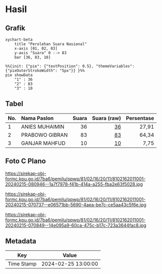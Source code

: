 # Hasil

## Grafik

```mermaid
xychart-beta
    title "Perolehan Suara Nasional"
    x-axis [01, 02, 03]
    y-axis "Suara" 0 --> 83
    bar [36, 83, 10]
```

```mermaid
%%{init: {"pie": {"textPosition": 0.5}, "themeVariables": {"pieOuterStrokeWidth": "5px"}} }%%
pie showData
    "1" : 36
    "2" : 83
    "3" : 10
```

## Tabel

| No. | Nama Paslon    | Suara | Suara (raw) | Persentase |
|:--- |:-------------- | -----:| -----------:| ----------:|
| 1   | ANIES MUHAIMIN | 36    | [36][p-1]   | 27,91      |
| 2   | PRABOWO GIBRAN | 83    | [83][p-2]   | 64,34      |
| 3   | GANJAR MAHFUD  | 10    | [10][p-3]   | 7,75       |


[p-1]: https://github.com/gigit-pemilu/pemilu-2024/blob/main/pilpres/hitung-suara/sub/81-maluku/sub/02-maluku-tenggara/sub/16-hoat-sorbay/sub/2011-ohoibadar/sub/001-tps/sub/paslon-1.txt
[p-2]: https://github.com/gigit-pemilu/pemilu-2024/blob/main/pilpres/hitung-suara/sub/81-maluku/sub/02-maluku-tenggara/sub/16-hoat-sorbay/sub/2011-ohoibadar/sub/001-tps/sub/paslon-2.txt
[p-3]: https://github.com/gigit-pemilu/pemilu-2024/blob/main/pilpres/hitung-suara/sub/81-maluku/sub/02-maluku-tenggara/sub/16-hoat-sorbay/sub/2011-ohoibadar/sub/001-tps/sub/paslon-3.txt

## Foto C Plano

https://sirekap-obj-formc.kpu.go.id/7ba6/pemilu/ppwp/81/02/16/20/11/8102162011001-20240215-080946--1a7f7978-f41b-414a-a255-fba2e63f5028.jpg

https://sirekap-obj-formc.kpu.go.id/7ba6/pemilu/ppwp/81/02/16/20/11/8102162011001-20240215-070737--e06571bb-5690-4aea-be7c-ce5aa43c5f6e.jpg

https://sirekap-obj-formc.kpu.go.id/7ba6/pemilu/ppwp/81/02/16/20/11/8102162011001-20240215-070849--14e095a9-60ca-475c-b17c-723a3644fac8.jpg


## Metadata

| Key        | Value               |
| ---------- | ------------------- |
| Time Stamp | 2024-02-25 13:00:00 |



